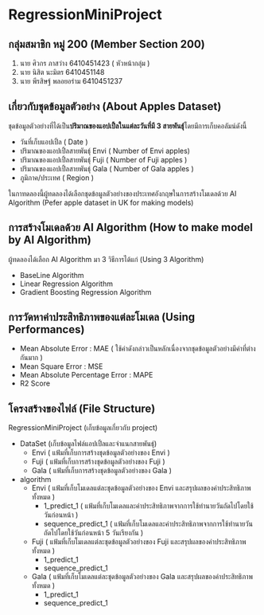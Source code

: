 # RegressionMiniProject
## กลุ่มสมาชิก หมู่ 200 (Member Section 200)
1. นาย ศิวกร ภาสว่าง 6410451423 ( หัวหน้ากลุ่ม )
2. นาย นิสิต นะมิตร 6410451148
3. นาย พีรสิษฐ์ พลอยอร่าม 6410451237

## เกี่ยวกับชุดข้อมูลตัวอย่าง (About Apples Dataset)
ชุดข้อมูลตัวอย่างที่ได้เป็น**ปริมาณของแอปเปิ้ลในแต่ละวันที่มี 3 สายพันธุ์**โดยมีการเก็บคอลัมน์ดังนี้
- วันที่เก็บแอปเปิ้ล ( Date )
- ปริมาณของแอปเปิ้ลสายพันธุ์ Envi ( Number of Envi apples)
- ปริมาณของแอปเปิ้ลสายพันธุ์ Fuji ( Number of Fuji apples )
- ปริมาณของแอปเปิ้ลสายพันธุ์ Gala ( Number of Gala apples )
- ภูมิภาค/ประเทศ ( Region )  

ในกาทดลองนี้ผู้ทดลองได้เลือกชุดข้อมูลตัวอย่างของประเทศอังกฤษในการสร้างโมเดลด้วย AI Algorithm (Pefer apple dataset in UK for making models)

## การสร้างโมเดลด้วย AI Algorithm (How to make model by AI Algorithm)
ผู้ทดลองได้เลือก AI Algorithm มา 3 วิธีการได้แก่ (Using 3 Algorithm)
- BaseLine Algorithm
- Linear Regression Algorithm
- Gradient Boosting Regression Algorithm

## การวัดหาค่าประสิทธิภาพของแต่ละโมเดล (Using Performances)
- Mean Absolute Error : MAE ( ใช้ค่าดังกล่าวเป็นหลักเนื่องจากชุดข้อมูลตัวอย่างมีค่าที่ต่างกันมาก )
- Mean Square Error : MSE
- Mean Absolute Percentage Error : MAPE
- R2 Score

## โครงสร้างของไฟล์ (File Structure)
 RegressionMiniProject (เก็บข้อมูลเกี่ยวกับ project)
  - DataSet (เก็บข้อมูลไฟล์แอปเปิ้ลและจำแนกสายพันธุ์)
     - Envi ( แฟ้มที่เก็บการสร้างชุดข้อมูลตัวอย่างของ Envi )
     - Fuji ( แฟ้มที่เก็บการสร้างชุดข้อมูลตัวอย่างของ Fuji )
     - Gala ( แฟ้มที่เก็บการสร้างชุดข้อมูลตัวอย่างของ Gala )
  - algorithm
      - Envi ( แฟ้มที่เก็บโมเดลแต่ละชุดข้อมูลตัวอย่างของ Envi และสรุปผลของค่าประสิทธิภาพทั้งหมด )
          - 1_predict_1 ( แฟ้มที่เก็บโมเดลและค่าประสิทธิภาพจากการใช้ทำนายวันถัดไปโดยใช้วันก่อนหน้า )
          - sequence_predict_1 ( แฟ้มที่เก็บโมเดลและค่าประสิทธิภาพจากการใช้ทำนายวันถัดไปโดยใช้วันก่อนหน้า 5 วันเรียงกัน )
      - Fuji ( แฟ้มที่เก็บโมเดลแต่ละชุดข้อมูลตัวอย่างของ Fuji และสรุปผลของค่าประสิทธิภาพทั้งหมด )
          - 1_predict_1
          - sequence_predict_1
      - Gala ( แฟ้มที่เก็บโมเดลแต่ละชุดข้อมูลตัวอย่างของ Gala และสรุปผลของค่าประสิทธิภาพทั้งหมด )
          - 1_predict_1
          - sequence_predict_1
